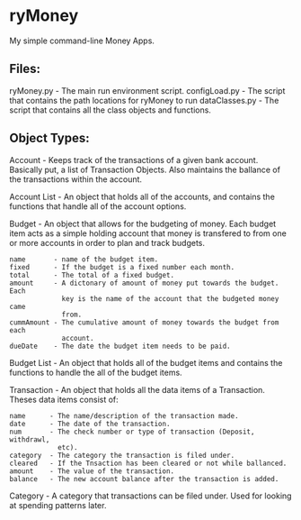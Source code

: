 ryMoney
=======

My simple command-line Money Apps.

Files:
------
ryMoney.py     - The main run environment script.
configLoad.py  - The script that contains the path locations for ryMoney to run
dataClasses.py - The script that contains all the class objects and functions.


Object Types:
-------------

Account - Keeps track of the transactions of a given bank account. 
          Basically put, a list of Transaction Objects. Also maintains the
          ballance of the transactions within the account.

Account List - An object that holds all of the accounts, and contains the
               functions that handle all of the account options.

Budget  - An object that allows for the budgeting of money. Each budget item 
          acts as a simple holding account that money is transfered to from 
          one or more accounts in order to plan and track budgets. 

    name       - name of the budget item.
    fixed      - If the budget is a fixed number each month.
    total      - The total of a fixed budget.
    amount     - A dictonary of amount of money put towards the budget. Each 
                 key is the name of the account that the budgeted money came 
                 from.
    cummAmount - The cumulative amount of money towards the budget from each
                 account.
    dueDate    - The date the budget item needs to be paid.


Budget List - An object that holds all of the budget items and contains the 
              functions to handle the all of the budget items.
    


Transaction - An object that holds all the data items of a Transaction. Theses
              data items consist of:
    
    name      - The name/description of the transaction made.
    date      - The date of the transaction.
    num       - The check number or type of transaction (Deposit, withdrawl,
                etc).
    category  - The category the transaction is filed under.
    cleared   - If the Tnsaction has been cleared or not while ballanced.
    amount    - The value of the transaction.
    balance   - The new account balance after the transaction is added.


Category - A category that transactions can  be filed under. Used for looking at
           spending patterns later.


    
